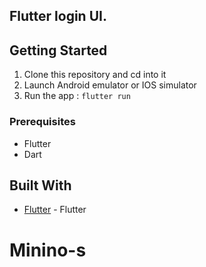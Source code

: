 ## Flutter login UI.



## Getting Started

1.  Clone this repository and cd into it
2.  Launch Android emulator or IOS simulator
3.  Run the app : `flutter run`


### Prerequisites

- Flutter
- Dart

## Built With

- [Flutter](https://flutter.io) - Flutter
# Minino-s
